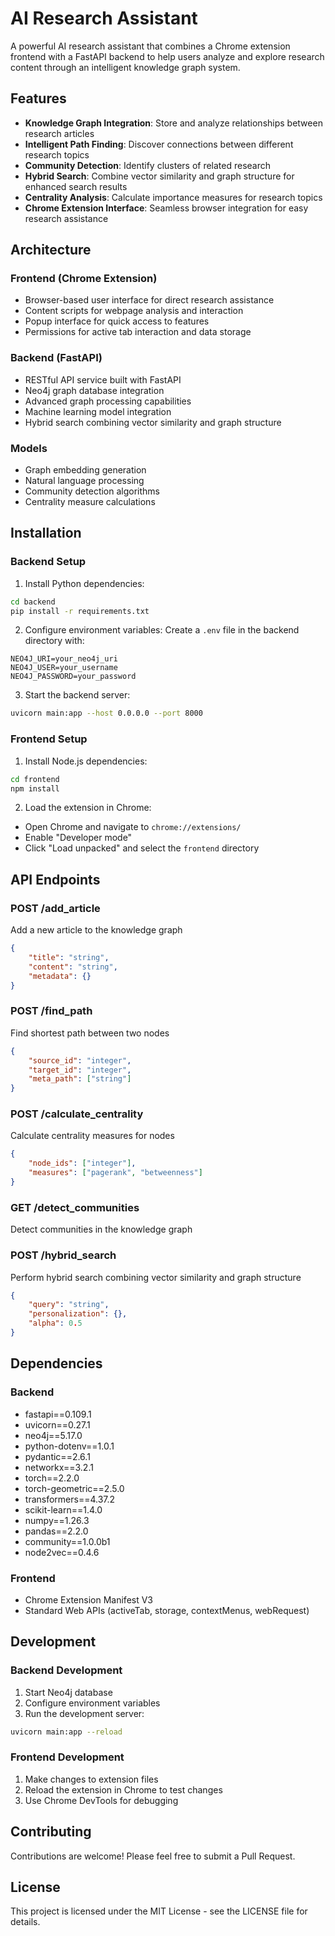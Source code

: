 # AI Research Assistant

A powerful AI research assistant that combines a Chrome extension frontend with a FastAPI backend to help users analyze and explore research content through an intelligent knowledge graph system.

## Features

- **Knowledge Graph Integration**: Store and analyze relationships between research articles
- **Intelligent Path Finding**: Discover connections between different research topics
- **Community Detection**: Identify clusters of related research
- **Hybrid Search**: Combine vector similarity and graph structure for enhanced search results
- **Centrality Analysis**: Calculate importance measures for research topics
- **Chrome Extension Interface**: Seamless browser integration for easy research assistance

## Architecture

### Frontend (Chrome Extension)
- Browser-based user interface for direct research assistance
- Content scripts for webpage analysis and interaction
- Popup interface for quick access to features
- Permissions for active tab interaction and data storage

### Backend (FastAPI)
- RESTful API service built with FastAPI
- Neo4j graph database integration
- Advanced graph processing capabilities
- Machine learning model integration
- Hybrid search combining vector similarity and graph structure

### Models
- Graph embedding generation
- Natural language processing
- Community detection algorithms
- Centrality measure calculations

## Installation

### Backend Setup

1. Install Python dependencies:
```bash
cd backend
pip install -r requirements.txt
```

2. Configure environment variables:
Create a `.env` file in the backend directory with:
```
NEO4J_URI=your_neo4j_uri
NEO4J_USER=your_username
NEO4J_PASSWORD=your_password
```

3. Start the backend server:
```bash
uvicorn main:app --host 0.0.0.0 --port 8000
```

### Frontend Setup

1. Install Node.js dependencies:
```bash
cd frontend
npm install
```

2. Load the extension in Chrome:
- Open Chrome and navigate to `chrome://extensions/`
- Enable "Developer mode"
- Click "Load unpacked" and select the `frontend` directory

## API Endpoints

### POST /add_article
Add a new article to the knowledge graph
```json
{
    "title": "string",
    "content": "string",
    "metadata": {}
}
```

### POST /find_path
Find shortest path between two nodes
```json
{
    "source_id": "integer",
    "target_id": "integer",
    "meta_path": ["string"]
}
```

### POST /calculate_centrality
Calculate centrality measures for nodes
```json
{
    "node_ids": ["integer"],
    "measures": ["pagerank", "betweenness"]
}
```

### GET /detect_communities
Detect communities in the knowledge graph

### POST /hybrid_search
Perform hybrid search combining vector similarity and graph structure
```json
{
    "query": "string",
    "personalization": {},
    "alpha": 0.5
}
```

## Dependencies

### Backend
- fastapi==0.109.1
- uvicorn==0.27.1
- neo4j==5.17.0
- python-dotenv==1.0.1
- pydantic==2.6.1
- networkx==3.2.1
- torch==2.2.0
- torch-geometric==2.5.0
- transformers==4.37.2
- scikit-learn==1.4.0
- numpy==1.26.3
- pandas==2.2.0
- community==1.0.0b1
- node2vec==0.4.6

### Frontend
- Chrome Extension Manifest V3
- Standard Web APIs (activeTab, storage, contextMenus, webRequest)

## Development

### Backend Development
1. Start Neo4j database
2. Configure environment variables
3. Run the development server:
```bash
uvicorn main:app --reload
```

### Frontend Development
1. Make changes to extension files
2. Reload the extension in Chrome to test changes
3. Use Chrome DevTools for debugging

## Contributing
Contributions are welcome! Please feel free to submit a Pull Request.

## License
This project is licensed under the MIT License - see the LICENSE file for details.
